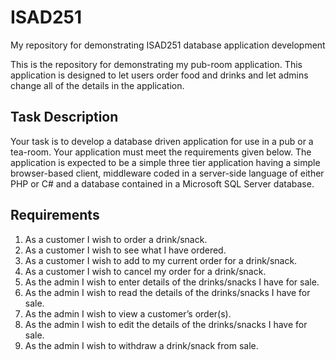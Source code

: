 # ISAD251
My repository for demonstrating ISAD251 database application development

This is the repository for demonstrating my pub-room application. This application is designed to let users order food and drinks and let admins change all of the details in the application.

## Task Description
Your task is to develop a database driven application for use in a pub or a tea-room.  Your application must meet the requirements given below.  The application is expected to be a simple three tier application having a simple browser-based client, middleware coded in a server-side language of either PHP or C# and a database contained in a Microsoft SQL Server database.

## Requirements
1. As a customer I wish to order a drink/snack.
2. As a customer I wish to see what I have ordered.
3. As a customer I wish to add to my current order for a drink/snack.
4. As a customer I wish to cancel my order for a drink/snack.
5. As the admin I wish to enter details of the drinks/snacks I have for sale.
6. As the admin I wish to read the details of the drinks/snacks I have for sale.
7. As the admin I wish to view a customer’s order(s).
8. As the admin I wish to edit the details of the drinks/snacks I have for sale.
9. As the admin I wish to withdraw a drink/snack from sale.
